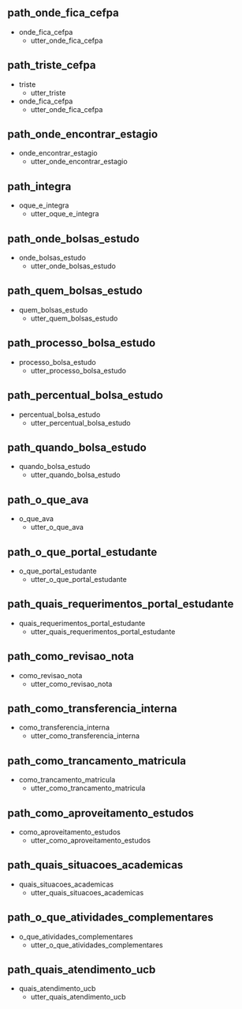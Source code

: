 ## path_onde_fica_cefpa
* onde_fica_cefpa
    - utter_onde_fica_cefpa

## path_triste_cefpa
* triste
    - utter_triste
* onde_fica_cefpa
    - utter_onde_fica_cefpa

## path_onde_encontrar_estagio
* onde_encontrar_estagio
    - utter_onde_encontrar_estagio

## path_integra
* oque_e_integra
    - utter_oque_e_integra

## path_onde_bolsas_estudo
* onde_bolsas_estudo
    - utter_onde_bolsas_estudo

## path_quem_bolsas_estudo
* quem_bolsas_estudo
    - utter_quem_bolsas_estudo

## path_processo_bolsa_estudo
* processo_bolsa_estudo
    - utter_processo_bolsa_estudo

## path_percentual_bolsa_estudo
* percentual_bolsa_estudo
    - utter_percentual_bolsa_estudo

## path_quando_bolsa_estudo
* quando_bolsa_estudo
    - utter_quando_bolsa_estudo

## path_o_que_ava
* o_que_ava
    - utter_o_que_ava

## path_o_que_portal_estudante
* o_que_portal_estudante
    - utter_o_que_portal_estudante

## path_quais_requerimentos_portal_estudante
* quais_requerimentos_portal_estudante
    - utter_quais_requerimentos_portal_estudante

## path_como_revisao_nota
* como_revisao_nota
    - utter_como_revisao_nota

## path_como_transferencia_interna
* como_transferencia_interna
    - utter_como_transferencia_interna

## path_como_trancamento_matricula
* como_trancamento_matricula
    - utter_como_trancamento_matricula

## path_como_aproveitamento_estudos
* como_aproveitamento_estudos
    - utter_como_aproveitamento_estudos

## path_quais_situacoes_academicas
* quais_situacoes_academicas
    - utter_quais_situacoes_academicas

## path_o_que_atividades_complementares
* o_que_atividades_complementares
    - utter_o_que_atividades_complementares

## path_quais_atendimento_ucb
* quais_atendimento_ucb
    - utter_quais_atendimento_ucb